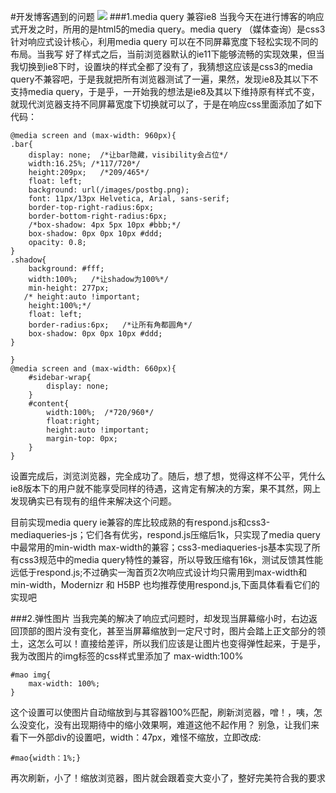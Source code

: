 #开发博客遇到的问题
![](/upload/media_query.png)
###1.media query 兼容ie8
当我今天在进行博客的响应式开发之时，所用的是html5的media query。media query （媒体查询）是css3针对响应式设计核心，利用media query 可以在不同屏幕宽度下轻松实现不同的布局。当我写 好了样式之后，当前浏览器默认的ie11下能够流畅的实现效果，但当我切换到ie8下时，设置块的样式全都了没有了，我猜想这应该是css3的media query不兼容吧，于是我就把所有浏览器测试了一遍，果然，发现ie8及其以下不支持media query，于是乎，一开始我的想法是ie8及其以下维持原有样式不变，就现代浏览器支持不同屏幕宽度下切换就可以了，于是在响应css里面添加了如下代码：

	@media screen and (max-width: 960px){
    .bar{
        display: none;  /*让bar隐藏，visibility会占位*/
        width:16.25%; /*117/720*/
        height:209px;   /*209/465*/
        float: left;
        background: url(/images/postbg.png);
        font: 11px/13px Helvetica, Arial, sans-serif;
        border-top-right-radius:6px;
        border-bottom-right-radius:6px;
        /*box-shadow: 4px 5px 10px #bbb;*/
        box-shadow: 0px 0px 10px #ddd;
        opacity: 0.8;
    }
    .shadow{
        background: #fff;
        width:100%;   /*让shadow为100%*/
        min-height: 277px;
       /* height:auto !important;
        height:100%;*/
        float: left;
        border-radius:6px;   /*让所有角都圆角*/
        box-shadow: 0px 0px 10px #ddd;
    }

	}
	@media screen and (max-width: 660px){
	    #sidebar-wrap{
	        display: none;
	    }
	    #content{
	        width:100%;  /*720/960*/
	        float:right;
	        height:auto !important;
	        margin-top: 0px;
	    }
	}

设置完成后，浏览浏览器，完全成功了。随后，想了想，觉得这样不公平，凭什么ie8版本下的用户就不能享受同样的待遇，这肯定有解决的方案，果不其然，网上发现确实已有现有的组件来解决这个问题。  
	
目前实现media query ie兼容的库比较成熟的有respond.js和css3-mediaqueries-js；它们各有优劣，respond.js压缩后1k，只实现了media query中最常用的min-width max-width的兼容；css3-mediaqueries-js基本实现了所有css3规范中的media query特性的兼容，所以导致压缩有16k，测试反馈其性能远低于respond.js;不过确实一淘首页2次响应式设计均只需用到max-width和min-width，Modernizr 和 H5BP 也均推荐使用respond.js,下面具体看看它们的实现吧


###2.弹性图片
当我完美的解决了响应式问题时，却发现当屏幕缩小时，右边返回顶部的图片没有变化，甚至当屏幕缩放到一定尺寸时，图片会踏上正文部分的领土，这怎么可以！直接给差评，所以我们应该是让图片也变得弹性起来，于是乎，我为改图片的img标签的css样式里添加了 max-width:100%

	#mao img{
	    max-width: 100%;
	}

这个设置可以使图片自动缩放到与其容器100%匹配，刷新浏览器，噌！，咦，怎么没变化，没有出现期待中的缩小效果啊，难道这他不起作用？ 别急，让我们来看下一外部div的设置吧，width：47px，难怪不缩放，立即改成:

	#mao{width：1%;}

再次刷新，小了！缩放浏览器，图片就会跟着变大变小了，整好完美符合我的要求

